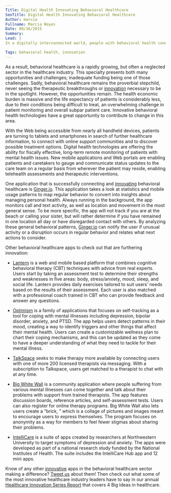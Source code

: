 ```yaml
---
Title: Digital Health Innovating Behavioral Healthcare
SeoTitle: Digital Health Innovating Behavioral Healthcare
Author: marcia
Fullname: Marcia Noyes
Date: 09/16/2015
Summary: 
Lead: |
In a digitally interconnected world, people with behavioral health conditions consult their technologies long before approaching healthcare providers for further diagnosis and treatment. What would be the benefit in approaching a healthcare provider immediately anyways? Behavioral healthcare is insufficient in assisting diagnosis, overseeing treatment response, and evaluating disease acuity. In contrast to other healthcare fields, psychiatric care is founded on a conversational Q&A model, rather than physical exams, clinical trials, or laboratory testing.

Tags: behavioral health, innovation
---
```

As a result, behavioral healthcare is a rapidly growing, but often a neglected sector in the healthcare industry. This specialty presents both many opportunities and challenges; inadequate funding being one of those challenges. Sadly, behavioral healthcare remains the proverbial stepchild, never seeing the therapeutic breakthroughs or [innovation](https://catalyze.io/solutions/enterprise-innovation) necessary to be in the spotlight. However, the opportunities remain. The health economic burden is massive and the life expectancy of patients is considerably less, due to their conditions being difficult to treat, an overwhelming challenge in patient monitoring and overall subpar patient care. Innovative behavioral health technologies have a great opportunity to contribute to change in this area.

With the Web being accessible from nearly all handheld devices, patients are turning to tablets and smartphones in search of further healthcare information, to connect with online support communities and to discover possible treatment options. Digital health technologies are offering the ability for fiscally effective, long-term remote monitoring of patients with mental health issues. New mobile applications and Web portals are enabling patients and caretakers to gauge and communicate status updates to the care team on a regular basis from wherever the patient may reside, enabling telehealth assessments and therapeutic interventions. 

One application that is successfully connecting and [innovating](https://catalyze.io/solutions/enterprise-innovation) behavioral healthcare is [Ginger.io](https://ginger.io/). This application takes a look at statistics and mobile usage patterns to map regular behavior to convert into insights about managing personal health. Always running in the background, the app monitors call and text activity, as well as location and movement in the most general sense. To be more specific, the app will not track if you are at the beach or calling your sister, but will rather determine if you have remained in one location all day or have disregarded contact with others. By analyzing these general behavioral patterns, [Ginger.io](https://ginger.io/) can notify the user if unusual activity or a disruption occurs in regular behavior and relates what next actions to consider. 

Other behavioral heatlhcare apps to check out that are furthering innovation:

- [Lantern](https://golantern.com/) is a web and mobile based platform that combines cognitive behavioral therapy (CBT) techniques with advice from real experts. Users start by taking an assessment test to determine their strengths and weaknesses in five areas: body, stress/anxiety, mood, sleep, and social life. Lantern provides daily exercises tailored to suit users’ needs based on the results of their assessment. Each user is also matched with a professional coach trained in CBT who can provide feedback and answer any questions.

- [Optimism](http://www.findingoptimism.com/) is a family of applications that focuses on self-tracking as a tool for coping with mental illnesses including depression, bipolar disorder, anxiety, and PTSD. The app helps users detect patterns in their mood, creating a way to identify triggers and other things that affect their mental health. Users can create a customizable wellness plan to chart their coping mechanisms, and this can be updated as they come to have a deeper understanding of what they need to tackle for their mental illness.

- [TalkSpace](http://www.talkspace.com/) seeks to make therapy more available by connecting users with one of more 200 licensed therapists via messaging. With a subscription to Talkspace, users get matched to a therapist to chat with at any time. 

- [Big White Wall](https://www.bigwhitewall.com/landing-pages/landingv3.aspx?ReturnUrl=%2f) is a community application where people suffering from various mental illnesses can come together and talk about their problems with support from trained therapists. The app features discussion boards, reference articles, and self-assessment tests. Users can also register for online therapy programs. Big White Wall also lets users create a “brick, ” which is a collage of pictures and images meant to encourage users to express themselves. The program focuses on anonymity as a way for members to feel fewer stigmas about sharing their problems.

- [IntelliCare](https://www.intellicare.com.ph/) is a suite of apps created by researchers at Northwestern University to target symptoms of depression and anxiety. The apps were developed as part of a national research study funded by the National Institutes of Health. The suite includes the IntelliCare Hub app and 12 mini apps. 

Know of any other [innovative](https://catalyze.io/solutions/enterprise-innovation) apps in the behavioral healthcare sector making a difference? [Tweet us](https://twitter.com/catalyzeio) about them! Then check out what some of the most innovative healthcare industry leaders have to say in our annual [Healthcare Innovation Series Report](https://catalyze.io/innovation/2015) that covers 4 Big Ideas in healthcare.

